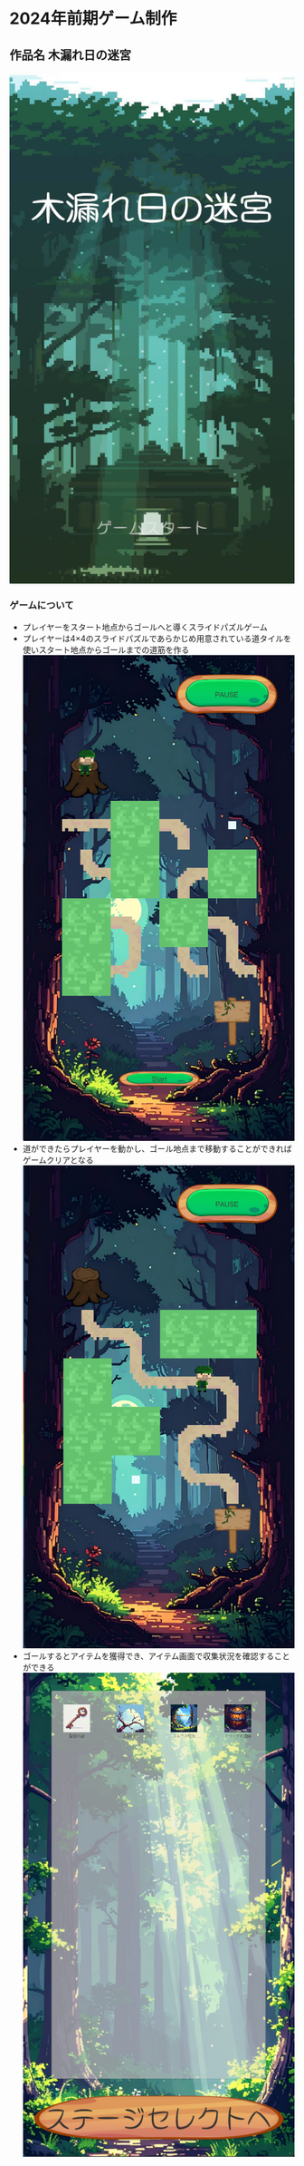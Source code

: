 # 2024年前期ゲーム制作
## 作品名 木漏れ日の迷宮
![ItemScene](https://raw.githubusercontent.com/Wata0912/Labyrinth_of_Sunlight/refs/heads/main/images/Tiitle.png)
### ゲームについて
* プレイヤーをスタート地点からゴールへと導くスライドパズルゲーム
* プレイヤーは4×4のスライドパズルであらかじめ用意されている道タイルを使いスタート地点からゴールまでの道筋を作る
![ItemScene](https://raw.githubusercontent.com/Wata0912/Labyrinth_of_Sunlight/refs/heads/main/images/SlidePanel.png)
* 道ができたらプレイヤーを動かし、ゴール地点まで移動することができればゲームクリアとなる
![ItemScene](https://raw.githubusercontent.com/Wata0912/Labyrinth_of_Sunlight/refs/heads/main/images/SlidePanel1.png)
* ゴールするとアイテムを獲得でき、アイテム画面で収集状況を確認することができる
![ItemScene](https://raw.githubusercontent.com/Wata0912/Labyrinth_of_Sunlight/refs/heads/main/images/Items.png)
